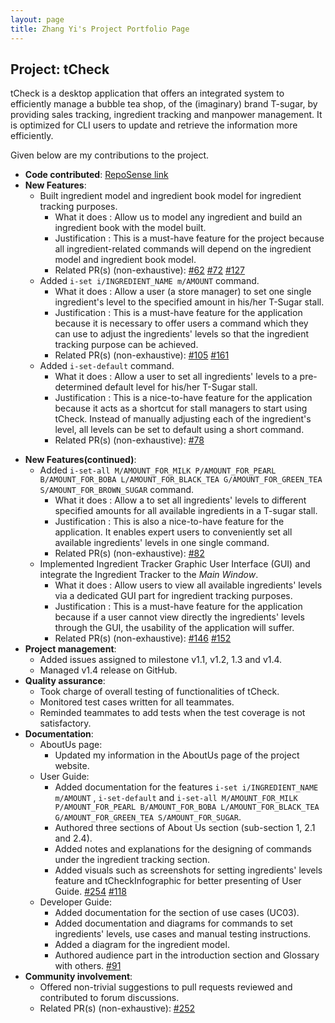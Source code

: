 ```yaml
---
layout: page
title: Zhang Yi's Project Portfolio Page
---
```

## Project: tCheck
tCheck is a desktop application that offers an integrated system to efficiently manage a bubble tea shop, of the (imaginary) brand T-sugar, by providing sales tracking, ingredient tracking and manpower management. It is optimized for CLI users to update and retrieve the information more efficiently.
  
Given below are my contributions to the project.

* **Code contributed**: [RepoSense link](https://nus-cs2103-ay2021s1.github.io/tp-dashboard/#breakdown=true&search=diwu-yi&sort=groupTitle&sortWithin=title&since=2020-08-14&until=2020-11-09&timeframe=commit&mergegroup=&groupSelect=groupByRepos&checkedFileTypes=docs~functional-code~test-code~other)
* **New Features**:
  * Built ingredient model and ingredient book model for ingredient tracking purposes.
    * What it does : Allow us to model any ingredient and build an ingredient book with the model built.
    * Justification : This is a must-have feature for the project because all ingredient-related commands will depend on the ingredient model and ingredient book model.
    * Related PR(s) (non-exhaustive):
    [#62](https://github.com/AY2021S1-CS2103T-T12-2/tp/pull/62)
    [#72](https://github.com/AY2021S1-CS2103T-T12-2/tp/pull/72)
    [#127](https://github.com/AY2021S1-CS2103T-T12-2/tp/pull/127)
  * Added `i-set i/INGREDIENT_NAME m/AMOUNT` command.
    * What it does : Allow a user (a store manager) to set one single ingredient's level to the specified amount in his/her T-Sugar stall.
    * Justification : This is a must-have feature for the application because it is necessary to offer users a command which they can use to adjust the ingredients' levels so that the ingredient tracking purpose can be achieved.
    * Related PR(s) (non-exhaustive):
    [#105](https://github.com/AY2021S1-CS2103T-T12-2/tp/pull/105)
    [#161](https://github.com/AY2021S1-CS2103T-T12-2/tp/pull/161)
  * Added `i-set-default` command.
    * What it does : Allow a user to set all ingredients' levels to a pre-determined default level for his/her T-Sugar stall.
    * Justification : This is a nice-to-have feature for the application because it acts as a shortcut for stall managers to start using tCheck. Instead of manually adjusting each of the ingredient's level, all levels can be set to default using a short command.
    * Related PR(s) (non-exhaustive):
    [#78](https://github.com/AY2021S1-CS2103T-T12-2/tp/pull/78)
<div style="page-break-after: always;"></div>

* **New Features(continued)**:
  * Added `i-set-all M/AMOUNT_FOR_MILK P/AMOUNT_FOR_PEARL B/AMOUNT_FOR_BOBA L/AMOUNT_FOR_BLACK_TEA G/AMOUNT_FOR_GREEN_TEA S/AMOUNT_FOR_BROWN_SUGAR` command.
    * What it does : Allow a to set all ingredients' levels to different specified amounts for all available ingredients in a T-sugar stall.
    * Justification : This is also a nice-to-have feature for the application. It enables expert users to conveniently set all available ingredients' levels in one single command.
    * Related PR(s) (non-exhaustive):
    [#82](https://github.com/AY2021S1-CS2103T-T12-2/tp/pull/82)
  * Implemented Ingredient Tracker Graphic User Interface (GUI) and integrate the Ingredient Tracker to the _Main Window_.
    * What it does : Allow users to view all available ingredients' levels via a dedicated GUI part for ingredient tracking purposes.
    * Justification : This is a must-have feature for the application because if a user cannot view directly the ingredients' levels through the GUI, the usability of the application will suffer.
    * Related PR(s) (non-exhaustive):
    [#146](https://github.com/AY2021S1-CS2103T-T12-2/tp/pull/146)
    [#152](https://github.com/AY2021S1-CS2103T-T12-2/tp/pull/152)
* **Project management**:
  * Added issues assigned to milestone v1.1, v1.2, 1.3 and v1.4.
  * Managed v1.4 release on GitHub.
* **Quality assurance**:
  * Took charge of overall testing of functionalities of tCheck.
  * Monitored test cases written for all teammates.
  * Reminded teammates to add tests when the test coverage is not satisfactory.
* **Documentation**:
  * AboutUs page:
    * Updated my information in the AboutUs page of the project website.
  * User Guide:
    * Added documentation for the features `i-set i/INGREDIENT_NAME m/AMOUNT` , `i-set-default` and `i-set-all M/AMOUNT_FOR_MILK P/AMOUNT_FOR_PEARL B/AMOUNT_FOR_BOBA L/AMOUNT_FOR_BLACK_TEA G/AMOUNT_FOR_GREEN_TEA S/AMOUNT_FOR_SUGAR`.
    * Authored three sections of About Us section (sub-section 1, 2.1 and 2.4).
    * Added notes and explanations for the designing of commands under the ingredient tracking section.
    * Added visuals such as screenshots for setting ingredients' levels feature and tCheckInfographic for better presenting of User Guide.
    [#254](https://github.com/AY2021S1-CS2103T-T12-2/tp/pull/254)
    [#118](https://github.com/AY2021S1-CS2103T-T12-2/tp/pull/118)
  * Developer Guide:
    * Added documentation for the section of use cases (UC03).
    * Added documentation and diagrams for commands to set ingredients' levels, use cases and manual testing instructions.
    * Added a diagram for the ingredient model.
    * Authored audience part in the introduction section and Glossary with others.
    [#91](https://github.com/AY2021S1-CS2103T-T12-2/tp/pull/91)
* **Community involvement**:
  * Offered non-trivial suggestions to pull requests reviewed and contributed to forum discussions.
  * Related PR(s) (non-exhaustive):
  [#252](https://github.com/AY2021S1-CS2103T-T12-2/tp/pull/252)
